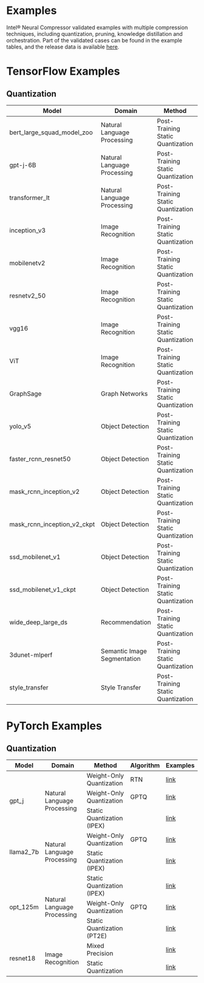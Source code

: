 # Examples

Intel® Neural Compressor validated examples with multiple compression techniques, including quantization, pruning, knowledge distillation and orchestration. Part of the validated cases can be found in the example tables, and the release data is available [here](../docs/source/validated_model_list.md).

# TensorFlow Examples

## Quantization

<table>
<thead>
  <tr>
    <th>Model</th>
    <th>Domain</th>
    <th>Method</th>
    <th>Examples</th>
  </tr>
</thead>
<tbody>
 <tr>
    <td>bert_large_squad_model_zoo</td>
    <td>Natural Language Processing</td>
    <td>Post-Training Static Quantization</td>
    <td><a href="./tensorflow/nlp/bert_large_squad_model_zoo/quantization/ptq">link</a></td>
</tr>
<tr>
    <td>gpt-j-6B</td>
    <td>Natural Language Processing</td>
    <td>Post-Training Static Quantization</td>
    <td><a href="./tensorflow/nlp/large_language_models/quantization/ptq/gpt-j">link</a></td>
</tr>
<tr>
    <td>transformer_lt</td>
    <td>Natural Language Processing</td>
    <td>Post-Training Static Quantization</td>
    <td><a href="./tensorflow/nlp/transformer_lt/quantization/ptq">link</a></td>
</tr>
<tr>
    <td>inception_v3</td>
    <td>Image Recognition</td>
    <td>Post-Training Static Quantization</td>
    <td><a href="./tensorflow/image_recognition/inception_v3/quantization/ptq">link</a></td>
</tr>
<tr>
    <td>mobilenetv2</td>
    <td>Image Recognition</td>
    <td>Post-Training Static Quantization</td>
    <td><a href="./tensorflow/image_recognition/mobilenet_v2/quantization/ptq">link</a></td>
</tr>
<tr>
    <td>resnetv2_50</td>
    <td>Image Recognition</td>
    <td>Post-Training Static Quantization</td>
    <td><a href="./tensorflow/image_recognition/resnet_v2_50/quantization/ptq">link</a></td>
</tr>
<tr>
    <td>vgg16</td>
    <td>Image Recognition</td>
    <td>Post-Training Static Quantization</td>
    <td><a href="./tensorflow/image_recognition/vgg16/quantization/ptq">link</a></td>
</tr>
<tr>
    <td>ViT</td>
    <td>Image Recognition</td>
    <td>Post-Training Static Quantization</td>
    <td><a href="./tensorflow/image_recognition/vision_transformer/quantization/ptq">link</a></td>
</tr>
<tr>
    <td>GraphSage</td>
    <td>Graph Networks</td>
    <td>Post-Training Static Quantization</td>
    <td><a href="./tensorflow/graph_networks/graphsage/quantization/ptq">link</a></td>
</tr>
<tr>
    <td>yolo_v5</td>
    <td>Object Detection</td>
    <td>Post-Training Static Quantization</td>
    <td><a href="./tensorflow/object_detection/yolo_v5/quantization/ptq">link</a></td>
</tr>
<tr>
    <td>faster_rcnn_resnet50</td>
    <td>Object Detection</td>
    <td>Post-Training Static Quantization</td>
    <td><a href="./tensorflow/object_detection/faster_rcnn_resnet50/quantization/ptq">link</a></td>
</tr>
<tr>
    <td>mask_rcnn_inception_v2</td>
    <td>Object Detection</td>
    <td>Post-Training Static Quantization</td>
    <td><a href="./tensorflow/object_detection/mask_rcnn_inception_v2/quantization/ptq">link</a></td>
</tr>
<tr>
    <td>mask_rcnn_inception_v2_ckpt</td>
    <td>Object Detection</td>
    <td>Post-Training Static Quantization</td>
    <td><a href="./tensorflow/object_detection/mask_rcnn_inception_v2/quantization/ptq">link</a></td>
</tr>
<tr>
    <td>ssd_mobilenet_v1</td>
    <td>Object Detection</td>
    <td>Post-Training Static Quantization</td>
    <td><a href="./tensorflow/object_detection/ssd_mobilenet_v1/quantization/ptq">link</a></td>
</tr>
<tr>
    <td>ssd_mobilenet_v1_ckpt</td>
    <td>Object Detection</td>
    <td>Post-Training Static Quantization</td>
    <td><a href="./tensorflow/object_detection/ssd_mobilenet_v1/quantization/ptq">link</a></td>
</tr>
<tr>
    <td>wide_deep_large_ds</td>
    <td>Recommendation</td>
    <td>Post-Training Static Quantization</td>
    <td><a href="./tensorflow/recommendation/wide_deep_large_ds/quantization/ptq">link</a></td>
</tr>
<tr>
    <td>3dunet-mlperf</td>
    <td>Semantic Image Segmentation</td>
    <td>Post-Training Static Quantization</td>
    <td><a href="./tensorflow/semantic_image_segmentation/3dunet-mlperf/quantization/ptq">link</a></td>
</tr>
<tr>
    <td>style_transfer</td>
    <td>Style Transfer</td>
    <td>Post-Training Static Quantization</td>
    <td><a href="./tensorflow/style_transfer/arbitrary_style_transfer/quantization/ptq">link</a></td>
</tr>

</tbody>
</table>

# PyTorch Examples

## Quantization
<table>
<thead>
  <tr>
    <th>Model</th>
    <th>Domain</th>
    <th>Method </th>
    <th>Algorithm </th>
    <th>Examples</th>
  </tr>
</thead>
<tbody>

<tr>
    <td rowspan="3">gpt_j</td>
    <td rowspan="3">Natural Language Processing</td>
    <td>Weight-Only Quantization</td>
    <td>RTN</td>
    <td><a href="./pytorch/nlp/huggingface_models/language-modeling/quantization/weight_only">link</a></td>
</tr>
<tr>
    <td>Weight-Only Quantization</td>
    <td>GPTQ</td>
    <td><a href="./pytorch/nlp/huggingface_models/language-modeling/quantization/weight_only">link</a></td>
</tr>
<tr>
    <td>Static Quantization (IPEX)</td>
    <td></td>
    <td><a href="./pytorch/nlp/huggingface_models/language-modeling/quantization/static_quant/ipex">link</a></td>
</tr>
<tr>
    <td rowspan="2">llama2_7b</td>
    <td rowspan="2">Natural Language Processing</td>
    <td>Weight-Only Quantization</td>
    <td>GPTQ</td>
    <td><a href="./pytorch/nlp/huggingface_models/language-modeling/quantization/weight_only">link</a></td>
</tr>
<tr>
    <td>Static Quantization (IPEX)</td>
    <td></td>
    <td><a href="./pytorch/nlp/huggingface_models/language-modeling/quantization/static_quant/ipex">link</a></td>
</tr>
<tr>
    <td rowspan="3">opt_125m</td>
    <td rowspan="3">Natural Language Processing</td>
    <td>Static Quantization (IPEX)</td>
    <td></td>
    <td><a href="./pytorch/nlp/huggingface_models/language-modeling/quantization/static_quant/ipex">link</a></td>
</tr>
<tr>
    <td>Weight-Only Quantization</td>
    <td>GPTQ</td>
    <td><a href="./pytorch/nlp/huggingface_models/language-modeling/quantization/weight_only">link</a></td>
</tr>
<tr>
    <td>Static Quantization (PT2E)</td>
    <td></td>
    <td><a href="./pytorch/nlp/huggingface_models/language-modeling/quantization/static_quant/pt2e">link</a></td>
</tr>
<tr>
    <td rowspan="2">resnet18</td>
    <td rowspan="2">Image Recognition</td>
    <td>Mixed Precision</td>
    <td></td>
    <td><a href="./pytorch/cv/mixed_precision">link</a></td>
</tr>
<tr>
    <td>Static Quantization</td>
    <td></td>
    <td><a href="./pytorch/cv/static_quant">link</a></td>
</tr>
</tbody>
</table>
